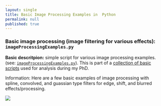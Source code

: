```yaml
---
layout: single
title: Basic Image Processing Examples in  Python
permalink: null
published: true
---
```




### Basic image processing (image filtering for various effects): `imageProcessingExamples.py`


**Basic descritpion:** simple script for various image processing examples. (see: [`imageProcessingExamples.py`](https://github.com/richkylet/analysis-tools/blob/gh-pages/imageProcessingExamples.py)).
This is part of a [collection of basic scripts](https://github.com/richkylet/analysis-tools) used for analysis during my PhD. 


Information: Here are a few basic examples of image processing with  spline, convolved, and guassian type filters for edge, shift, and blurred effects/processing. 


![]({{site.baseurl}}https://github.com/richkylet/analysis-tools/blob/gh-pages/images/imageProcess.jpeg?raw=true)

